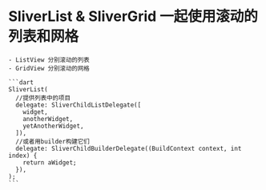 # SliverList & SliverGrid 一起使用滚动的列表和网格
    - ListView 分别滚动的列表
    - GridView 分别滚动的网格

    ```dart
    SliverList(
      //提供列表中的项目
      delegate: SliverChildListDelegate([
        widget,
        anotherWidget,
        yetAnotherWidget,
      ]),
      //或者用builder构建它们
      delegate: SliverChildBuilderDelegate((BuildContext context, int index) {
        return aWidget;
      }),
    );
    ```
